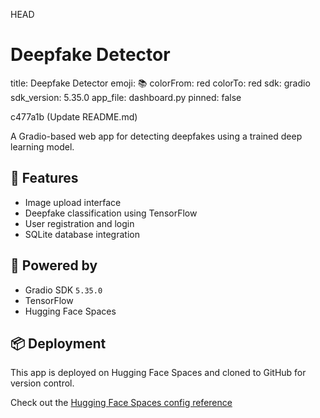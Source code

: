 HEAD
# Deepfake Detector


title: Deepfake Detector
emoji: 📚
colorFrom: red
colorTo: red
sdk: gradio
sdk_version: 5.35.0
app_file: dashboard.py
pinned: false

 c477a1b (Update README.md)

A Gradio-based web app for detecting deepfakes using a trained deep learning model.

## 🔧 Features
- Image upload interface
- Deepfake classification using TensorFlow
- User registration and login
- SQLite database integration

## 🚀 Powered by
- Gradio SDK `5.35.0`
- TensorFlow
- Hugging Face Spaces

## 📦 Deployment
This app is deployed on Hugging Face Spaces and cloned to GitHub for version control.



Check out the [Hugging Face Spaces config reference](https://huggingface.co/docs/hub/spaces-config-reference)
